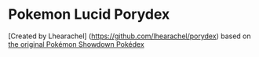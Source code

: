 # Pokemon Lucid Porydex

[Created by Lhearachel] (https://github.com/lhearachel/porydex) based on [the original Pokémon Showdown Pokédex](https://dex.pokemonshowdown.com) 

